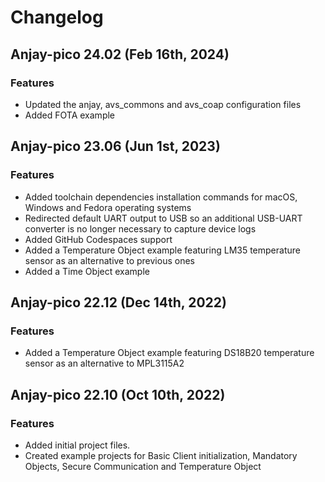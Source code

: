 # Changelog

## Anjay-pico 24.02 (Feb 16th, 2024)

### Features
 - Updated the anjay, avs_commons and avs_coap configuration files
 - Added FOTA example

## Anjay-pico 23.06 (Jun 1st, 2023)

### Features
 - Added toolchain dependencies installation commands for macOS, Windows and Fedora operating systems
 - Redirected default UART output to USB so an additional USB-UART converter is no longer necessary to capture device logs
 - Added GitHub Codespaces support
 - Added a Temperature Object example featuring LM35 temperature sensor as an alternative to previous ones
 - Added a Time Object example

## Anjay-pico 22.12 (Dec 14th, 2022)

### Features
 - Added a Temperature Object example featuring DS18B20 temperature sensor as an alternative to MPL3115A2

## Anjay-pico 22.10 (Oct 10th, 2022)

### Features
 - Added initial project files.
 - Created example projects for Basic Client initialization, Mandatory Objects, Secure Communication and Temperature Object
